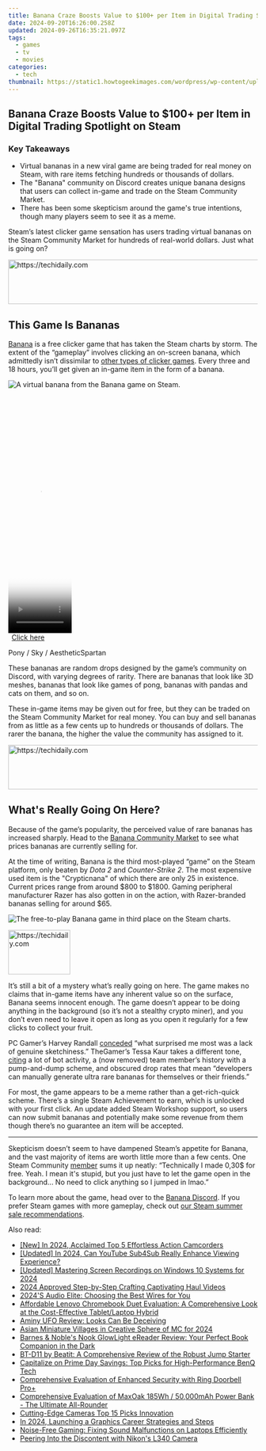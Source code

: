 ```yaml
---
title: Banana Craze Boosts Value to $100+ per Item in Digital Trading Spotlight on Steam
date: 2024-09-20T16:26:00.258Z
updated: 2024-09-26T16:35:21.097Z
tags:
  - games
  - tv
  - movies
categories:
  - tech
thumbnail: https://static1.howtogeekimages.com/wordpress/wp-content/uploads/2024/07/banana.jpg
---
```


## Banana Craze Boosts Value to $100+ per Item in Digital Trading Spotlight on Steam

### Key Takeaways

* Virtual bananas in a new viral game are being traded for real money on Steam, with rare items fetching hundreds or thousands of dollars.
* The "Banana" community on Discord creates unique banana designs that users can collect in-game and trade on the Steam Community Market.
* There has been some skepticism around the game's true intentions, though many players seem to see it as a meme.

 Steam’s latest clicker game sensation has users trading virtual bananas on the Steam Community Market for hundreds of real-world dollars. Just what is going on?

<!-- affiliate ads begin -->
<a href="https://appsumo.8odi.net/c/5597632/2068408/7443" target="_top" id="2068408">
  <img src="//a.impactradius-go.com/display-ad/7443-2068408" border="0" alt="https://techidaily.com" width="728" height="90"/>
</a>
<img height="0" width="0" src="https://appsumo.8odi.net/i/5597632/2068408/7443" style="position:absolute;visibility:hidden;" border="0" />
<!-- affiliate ads end -->

##  This Game Is Bananas

[Banana](https://store.steampowered.com/app/2923300/Banana/) is a free clicker game that has taken the Steam charts by storm. The extent of the “gameplay” involves clicking an on-screen banana, which admittedly isn’t dissimilar to [other types of clicker games](https://android-pokemon-go.techidaily.com/in-2024-all-you-need-to-know-about-mega-greninja-for-lava-agni-2-5g-drfone-by-drfone-virtual-android/). Every three and 18 hours, you’ll get given an in-game item in the form of a banana.

![A virtual banana from the Banana game on Steam.](https://static1.howtogeekimages.com/wordpress/wp-content/uploads/2024/07/ss_641d6402187d5335b1e345498f0eff293a054f75-1920x1080.jpg) 

<!-- affiliate ads begin -->
<span id="1975636">
					<video width="128" height="480" style="cursor:pointer"
           poster="//a.impactradius-go.com/display-clicktoplayimage/1975636.png"
           onclick="if(!this.playClicked){this.play();this.setAttribute('controls',true);this.playClicked=true;}">
	   <source src="//a.impactradius-go.com/display-ad/22993-1975636">
	   <img src="//a.impactradius-go.com/display-clicktoplayimage/1975636.png" style="border: none; height: 100%; width: 100%; object-fit: contain">
	</video>
	<div style="width:80px;text-align:center"><a href="javascript:window.open(decodeURIComponent('https%3A%2F%2Fhomestyler.sjv.io%2Fc%2F5597632%2F1975636%2F22993'), '_blank');void(0);">Click here</a></div>
</span>
<img height="0" width="0" src="https://imp.pxf.io/i/5597632/1975636/22993" style="position:absolute;visibility:hidden;" border="0" />
<!-- affiliate ads end -->

Pony / Sky / AestheticSpartan

 These bananas are random drops designed by the game’s community on Discord, with varying degrees of rarity. There are bananas that look like 3D meshes, bananas that look like games of pong, bananas with pandas and cats on them, and so on.

 These in-game items may be given out for free, but they can be traded on the Steam Community Market for real money. You can buy and sell bananas from as little as a few cents up to hundreds or thousands of dollars. The rarer the banana, the higher the value the community has assigned to it.

<!-- affiliate ads begin -->
<a href="https://unicoeye.pxf.io/c/5597632/2134236/18498" target="_top" id="2134236">
  <img src="//a.impactradius-go.com/display-ad/18498-2134236" border="0" alt="https://techidaily.com" width="728" height="90"/>
</a>
<img height="0" width="0" src="https://unicoeye.pxf.io/i/5597632/2134236/18498" style="position:absolute;visibility:hidden;" border="0" />
<!-- affiliate ads end -->

##  What's Really Going On Here?

 Because of the game’s popularity, the perceived value of rare bananas has increased sharply. Head to the [Banana Community Market](https://steamcommunity.com/market/search?appid=2923300) to see what prices bananas are currently selling for.

 At the time of writing, Banana is the third most-played “game” on the Steam platform, only beaten by _Dota 2_ and _Counter-Strike 2_. The most expensive used item is the "Crypticnana" of which there are only 25 in existence. Current prices range from around $800 to $1800\. Gaming peripheral manufacturer Razer has also gotten in on the action, with Razer-branded bananas selling for around $65.

![The free-to-play Banana game in third place on the Steam charts.](https://static1.howtogeekimages.com/wordpress/wp-content/uploads/2024/07/screenshot-2024-07-12-at-12-32-52.png) 

<!-- affiliate ads begin -->
<a href="https://aligracehair.sjv.io/c/5597632/2135395/19272" target="_top" id="2135395">
  <img src="//a.impactradius-go.com/display-ad/19272-2135395" border="0" alt="https://techidaily.com" width="125" height="90"/>
</a>
<img height="0" width="0" src="https://aligracehair.sjv.io/i/5597632/2135395/19272" style="position:absolute;visibility:hidden;" border="0" />
<!-- affiliate ads end -->

 It’s still a bit of a mystery what’s really going on here. The game makes no claims that in-game items have any inherent value so on the surface, Banana seems innocent enough. The game doesn’t appear to be doing anything in the background (so it’s not a stealthy crypto miner), and you don’t even need to leave it open as long as you open it regularly for a few clicks to collect your fruit.

 PC Gamer’s Harvey Randall [conceded](https://www.pcgamer.com/games/banana-a-game-where-you-rapidly-click-on-a-jpeg-of-a-banana-and-nothing-else-has-an-all-time-peak-of-31124-players-on-steamheres-why/) “what surprised me most was a lack of genuine sketchiness.” TheGamer’s Tessa Kaur takes a different tone, [citing](https://www.thegamer.com/that-viral-banana-game-is-an-obvious-and-shockingly-successful-grift/) a lot of bot activity, a (now removed) team member’s history with a pump-and-dump scheme, and obscured drop rates that mean “developers can manually generate ultra rare bananas for themselves or their friends.”

 For most, the game appears to be a meme rather than a get-rich-quick scheme. There’s a single Steam Achievement to earn, which is unlocked with your first click. An update added Steam Workshop support, so users can now submit bananas and potentially make some revenue from them though there’s no guarantee an item will be accepted.

---

 Skepticism doesn’t seem to have dampened Steam’s appetite for Banana, and the vast majority of items are worth little more than a few cents. One Steam Community [member](https://steamcommunity.com/app/2923300/discussions/0/6513974885817933637/#c4552659424068864577) sums it up neatly: “Technically I made 0,30$ for free. Yeah. I mean it's stupid, but you just have to let the game open in the background... No need to click anything so I jumped in lmao.”

 To learn more about the game, head over to the [Banana Discord](https://discord.gg/thebanana). If you prefer Steam games with more gameplay, check out [our Steam summer sale recommendations](https://tiktok-clips.techidaily.com/in-2024-fast-tracking-tiktok-filming-the-ultimate-playbook/).

<ins class="adsbygoogle"
     style="display:block"
     data-ad-format="autorelaxed"
     data-ad-client="ca-pub-7571918770474297"
     data-ad-slot="1223367746"></ins>

<ins class="adsbygoogle"
     style="display:block"
     data-ad-client="ca-pub-7571918770474297"
     data-ad-slot="8358498916"
     data-ad-format="auto"
     data-full-width-responsive="true"></ins>

<span class="atpl-alsoreadstyle">Also read:</span>
<div><ul>
<li><a href="https://fox-info.techidaily.com/new-in-2024-acclaimed-top-5-effortless-action-camcorders/"><u>[New] In 2024, Acclaimed Top 5 Effortless Action Camcorders</u></a></li>
<li><a href="https://youtube-lab.techidaily.com/ed-in-2024-can-youtube-sub4sub-really-enhance-viewing-experience/"><u>[Updated] In 2024, Can YouTube Sub4Sub Really Enhance Viewing Experience?</u></a></li>
<li><a href="https://on-screen-recording.techidaily.com/updated-mastering-screen-recordings-on-windows-10-systems-for-2024/"><u>[Updated] Mastering Screen Recordings on Windows 10 Systems for 2024</u></a></li>
<li><a href="https://fox-links.techidaily.com/2024-approved-step-by-step-crafting-captivating-haul-videos/"><u>2024 Approved Step-by-Step Crafting Captivating Haul Videos</u></a></li>
<li><a href="https://buynow-help.techidaily.com/2024s-audio-elite-choosing-the-best-wires-for-you/"><u>2024'S Audio Elite: Choosing the Best Wires for You</u></a></li>
<li><a href="https://buynow-help.techidaily.com/affordable-lenovo-chromebook-duet-evaluation-a-comprehensive-look-at-the-cost-effective-tabletlaptop-hybrid/"><u>Affordable Lenovo Chromebook Duet Evaluation: A Comprehensive Look at the Cost-Effective Tablet/Laptop Hybrid</u></a></li>
<li><a href="https://buynow-help.techidaily.com/aminy-ufo-review-looks-can-be-deceiving/"><u>Aminy UFO Review: Looks Can Be Deceiving</u></a></li>
<li><a href="https://digital-screen-recording.techidaily.com/asian-miniature-villages-in-creative-sphere-of-mc-for-2024/"><u>Asian Miniature Villages in Creative Sphere of MC for 2024</u></a></li>
<li><a href="https://buynow-help.techidaily.com/barnes-and-nobles-nook-glowlight-ereader-review-your-perfect-book-companion-in-the-dark/"><u>Barnes & Noble's Nook GlowLight eReader Review: Your Perfect Book Companion in the Dark</u></a></li>
<li><a href="https://buynow-help.techidaily.com/bt-d11-by-beatit-a-comprehensive-review-of-the-robust-jump-starter/"><u>BT-D11 by Beatit: A Comprehensive Review of the Robust Jump Starter</u></a></li>
<li><a href="https://buynow-help.techidaily.com/capitalize-on-prime-day-savings-top-picks-for-high-performance-benq-tech/"><u>Capitalize on Prime Day Savings: Top Picks for High-Performance BenQ Tech</u></a></li>
<li><a href="https://buynow-help.techidaily.com/comprehensive-evaluation-of-enhanced-security-with-ring-doorbell-proplus/"><u>Comprehensive Evaluation of Enhanced Security with Ring Doorbell Pro+</u></a></li>
<li><a href="https://buynow-help.techidaily.com/comprehensive-evaluation-of-maxoak-185wh-50000mah-power-bank-the-ultimate-all-rounder/"><u>Comprehensive Evaluation of MaxOak 185Wh / 50,000mAh Power Bank - The Ultimate All-Rounder</u></a></li>
<li><a href="https://extra-lessons.techidaily.com/cutting-edge-cameras-top-15-picks-innovation/"><u>Cutting-Edge Cameras Top 15 Picks Innovation</u></a></li>
<li><a href="https://extra-approaches.techidaily.com/in-2024-launching-a-graphics-career-strategies-and-steps/"><u>In 2024, Launching a Graphics Career Strategies and Steps</u></a></li>
<li><a href="https://sound-issues.techidaily.com/noise-free-gaming-fixing-sound-malfunctions-on-laptops-efficiently/"><u>Noise-Free Gaming: Fixing Sound Malfunctions on Laptops Efficiently</u></a></li>
<li><a href="https://buynow-info.techidaily.com/peering-into-the-discontent-with-nikons-l340-camera/"><u>Peering Into the Discontent with Nikon's L340 Camera</u></a></li>
</ul></div>

